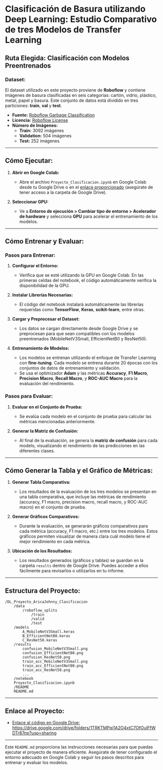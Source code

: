 # Clasificación de Basura utilizando Deep Learning: Estudio Comparativo de tres Modelos de Transfer Learning

## Ruta Elegida: Clasificación con Modelos Preentrenados

### Dataset:
El dataset utilizado en este proyecto proviene de **Roboflow** y contiene imágenes de basura clasificadas en seis categorías: cartón, vidrio, plástico, metal, papel y basura. Este conjunto de datos está dividido en tres particiones: **train**, **val** y **test**.

- **Fuente:** [Roboflow Garbage Classification](https://universe.roboflow.com/jakob-kruijer/garbage-classification-fw9gx)
- **Licencia:** [Roboflow License](https://roboflow.com/terms)
- **Número de Imágenes:**
  - **Train:** 3092 imágenes
  - **Validation:** 504 imágenes
  - **Test:** 252 imágenes

---

## Cómo Ejecutar:

1. **Abrir en Google Colab:**
   - Abre el archivo `Proyecto_Clasificacion.ipynb` en Google Colab desde tu Google Drive o en el [enlace proporcionado](#) (asegúrate de tener acceso a la carpeta de Google Drive).

2. **Seleccionar GPU:**
   - Ve a **Entorno de ejecución > Cambiar tipo de entorno > Acelerador de hardware** y selecciona **GPU** para acelerar el entrenamiento de los modelos.

---

## Cómo Entrenar y Evaluar:

### Pasos para Entrenar:

1. **Configurar el Entorno:**
   - Verifica que se esté utilizando la GPU en Google Colab. En las primeras celdas del notebook, el código automáticamente verifica la disponibilidad de la GPU.

2. **Instalar Librerías Necesarias:**
   - El código del notebook instalará automáticamente las librerías requeridas como **TensorFlow**, **Keras**, **scikit-learn**, entre otras.

3. **Cargar y Preprocesar el Dataset:**
   - Los datos se cargan directamente desde Google Drive y se preprocesan para que sean compatibles con los modelos preentrenados (MobileNetV3Small, EfficientNetB0 y ResNet50).

4. **Entrenamiento de Modelos:**
   - Los modelos se entrenan utilizando el enfoque de Transfer Learning con **fine-tuning**. Cada modelo se entrena durante 20 épocas con los conjuntos de datos de entrenamiento y validación.
   - Se usa el optimizador **Adam** y las métricas **Accuracy**, **F1 Macro**, **Precision Macro**, **Recall Macro**, y **ROC-AUC Macro** para la evaluación del rendimiento.

### Pasos para Evaluar:

1. **Evaluar en el Conjunto de Prueba:**
   - Se evalúa cada modelo en el conjunto de prueba para calcular las métricas mencionadas anteriormente.

2. **Generar la Matriz de Confusión:**
   - Al final de la evaluación, se genera la **matriz de confusión** para cada modelo, visualizando el rendimiento de las predicciones en las diferentes clases.

---

## Cómo Generar la Tabla y el Gráfico de Métricas:

1. **Generar Tabla Comparativa:**
   - Los resultados de la evaluación de los tres modelos se presentan en una tabla comparativa, que incluye las métricas de rendimiento (accuracy, F1 macro, precision macro, recall macro, y ROC-AUC macro) en el conjunto de prueba.

2. **Generar Gráficos Comparativos:**
   - Durante la evaluación, se generarán gráficos comparativos para cada métrica (accuracy, F1 macro, etc.) entre los tres modelos. Estos gráficos permiten visualizar de manera clara cuál modelo tiene el mejor rendimiento en cada métrica.

3. **Ubicación de los Resultados:**
   - Los resultados generados (gráficos y tablas) se guardan en la carpeta `results` dentro de Google Drive. Puedes acceder a ellos fácilmente para revisarlos o utilizarlos en tu informe.

---

## Estructura del Proyecto:

```
/DL_Proyecto_AricaJohnny_Clasificacion
    /data
        /roboflow_splits
            /train
            /valid
            /test
    /models
        A_MobileNetV3Small.keras
        B_EfficientNetB0.keras
        C_ResNet50.keras
    /results
        confusion_MobileNetV3Small.png
        confusion_EfficientNetB0.png
        confusion_ResNet50.png
        train_acc_MobileNetV3Small.png
        train_acc_EfficientNetB0.png
        train_acc_ResNet50.png
        ...
    /notebook
	Proyecto_Clasificacion.ipynb
    /README
	README.md
```

---

## Enlace al Proyecto:
- [Enlace al código en Google Drive: https://drive.google.com/drive/folders/1TRKTMPqi1A2O4xtC7OfOulFfWDTr87np?usp=sharing 
](#)
---

Este `README.md` proporciona las instrucciones necesarias para que puedas ejecutar el proyecto de manera eficiente. Asegúrate de tener configurado el entorno adecuado en Google Colab y seguir los pasos descritos para entrenar y evaluar los modelos.

